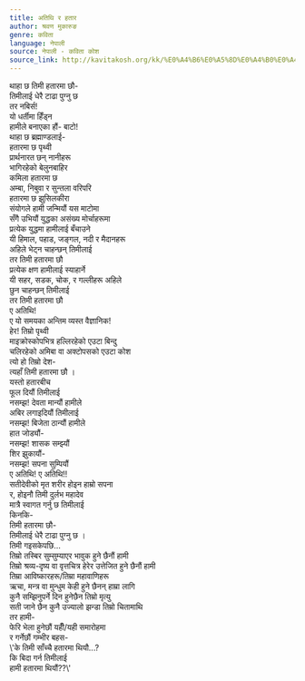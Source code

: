 ```yaml
---
title: अतिथि र हतार
author: श्रवण मुकारुङ
genre: कविता
language: नेपाली
source: नेपाली - कविता कोश
source_link: http://kavitakosh.org/kk/%E0%A4%B6%E0%A5%8D%E0%A4%B0%E0%A4%B5%E0%A4%A3_%E0%A4%AE%E0%A5%81%E0%A4%95%E0%A4%BE%E0%A4%B0%E0%A5%81%E0%A4%99
---
```


थाहा छ तिमी हतारमा छौ-  
तिमीलाई धेरै टाढा पुग्नु छ  
तर नबिर्स!  
यो धर्तीमा हिँड्न  
हामीले बनाएका हौं- बाटो!  
थाहा छ ब्रह्माण्डलाई-  
हतारमा छ पृथ्वी  
प्रार्थनारत छन् नानीहरू  
भागिरहेको बेलुनबाहिर  
कमिला हतारमा छ  
अम्बा, निबुवा र सुन्तला वरिपरि  
हतारमा छ झुसिलकीरा  
संयोगले हामी जन्मियौं यस माटोमा  
सँगै उभियौं युद्धका असंख्य मोर्चाहरूमा  
प्रत्येक युद्धमा हामीलाई बँचाउने  
यी हिमाल, पहाड, जङ्गल, नदी र मैदानहरू  
अहिले भेट्न चाहन्छन् तिमीलाई  
तर तिमी हतारमा छौ  
प्रत्येक क्षण हामीलाई स्याहार्ने  
यी सहर, सडक, चोक, र गल्लीहरू अहिले  
छुन चाहन्छन् तिमीलाई  
तर तिमी हतारमा छौ  
ए अतिथि!  
ए यो समयका अन्तिम व्यस्त वैज्ञानिक!  
हेर! तिम्रो पृथ्वी  
माइक्रोस्कोपभित्र हल्लिरहेको एउटा बिन्दु  
चलिरहेको अमिबा वा अक्टोपसको एउटा कोश  
त्यो हो तिम्रो देश-  
त्यहाँ तिमी हतारमा छौ ।  
यस्तो हतारबीच  
फूल दियौं तिमीलाई  
नसम्झ! देवता मान्यौं हामीले  
अबिर लगाइदियौं तिमीलाई  
नसम्झ! बिजेता ठान्यौं हामीले  
हात जोड्यौं-  
नसम्झ! शासक सम्झ्यौं  
शिर झुकायौं-  
नसम्झ! सपना सुम्पियौं  
ए अतिथि! ए अतिथि!!  
सतीदेवीको मृत शरीर होइन हाम्रो सपना  
र, होइनौ तिमी दुर्लभ महादेव  
मात्रै स्वागत गर्नु छ तिमीलाई  
किनकि-  
तिमी हतारमा छौ-  
तिमीलाई धेरै टाढा पुग्नु छ ।  
तिमी गइसकेपछि...  
तिम्रो तस्बिर सुम्सुम्याएर भावुक हुने छैनौं हामी  
तिम्रो श्रव्य-दृष्य वा वृत्तचित्र हेरेर उत्तेजित हुने छैनौं हामी  
तिम्रा आविष्कारहरू/तिम्रा महावाणिहरू  
ऋचा, मन्त्र वा मुन्धुम केही हुने छैनन् हाम्रा लागि  
कुनै सम्झिनुपर्ने दिन हुनेछैन तिम्रो मृत्यु  
सती जाने छैन कुनै उज्यालो झन्डा तिम्रो चितामाथि  
तर हामी-  
फेरि भेला हुनेछौं यहीँ/यही समारोहमा  
र गर्नेछौं गम्भीर बहस-  
\\'के तिमी साँच्चै हतारमा थियौ...?  
कि बिदा गर्न तिमीलाई  
हामी हतारमा थियौं??\\'

